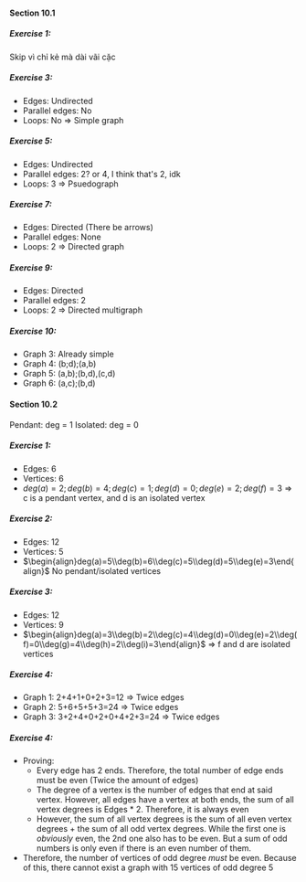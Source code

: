 #### Section 10.1 
##### Exercise 1:
Skip vì chỉ kẻ mà dài vãi cặc
##### Exercise 3:
- Edges: Undirected
- Parallel edges: No
- Loops: No
$\Rightarrow$ Simple graph
##### Exercise 5:
- Edges: Undirected
- Parallel edges: 2? or 4, I think that's 2, idk
- Loops: 3
$\Rightarrow$ Psuedograph
##### Exercise 7:
- Edges: Directed (There be arrows)
- Parallel edges: None 
- Loops: 2
$\Rightarrow$ Directed graph
##### Exercise 9:
- Edges: Directed
- Parallel edges: 2
- Loops: 2
$\Rightarrow$ Directed multigraph
##### Exercise 10:
- Graph 3: Already simple
- Graph 4: (b;d);(a,b)
- Graph 5: (a,b);(b,d),(c,d)
- Graph 6: (a,c);(b,d)
#### Section 10.2
Pendant: deg = 1
Isolated: deg = 0
##### Exercise 1:
- Edges: 6
- Vertices: 6
- $deg(a)=2;deg(b)=4;deg(c)=1;deg(d)=0;deg(e)=2;deg(f)=3$
$\Rightarrow$ c is a pendant vertex, and d is an isolated vertex
##### Exercise 2:
- Edges: 12
- Vertices: 5
- $\begin{align}deg(a)=5\\deg(b)=6\\deg(c)=5\\deg(d)=5\\deg(e)=3\end{align}$
No pendant/isolated vertices
##### Exercise 3:
- Edges: 12
- Vertices: 9
- $\begin{align}deg(a)=3\\deg(b)=2\\deg(c)=4\\deg(d)=0\\deg(e)=2\\deg(f)=0\\deg(g)=4\\deg(h)=2\\deg(i)=3\end{align}$
$\Rightarrow$ f and d are isolated vertices
##### Exercise 4:
- Graph 1: 2+4+1+0+2+3=12 $\Rightarrow$ Twice edges
- Graph 2: 5+6+5+5+3=24  $\Rightarrow$ Twice edges
- Graph 3: 3+2+4+0+2+0+4+2+3=24 $\Rightarrow$ Twice edges
##### Exercise 4:
- Proving: 
	- Every edge has 2 ends. Therefore, the total number of edge ends must be even (Twice the amount of edges)
	- The degree of a vertex is the number of edges that end at said vertex. However, all edges have a vertex at both ends, the sum of all vertex degrees is Edges * 2. Therefore, it is always even
	- However, the sum of all vertex degrees is the sum of all even vertex degrees + the sum of all odd vertex degrees. While the first one is *obviously* even, the 2nd one also has to be even. But a sum of odd numbers is only even if there is an even number of them.
- Therefore, the number of vertices of odd degree *must* be even. Because of this, there cannot exist a graph with 15 vertices of odd degree 5
